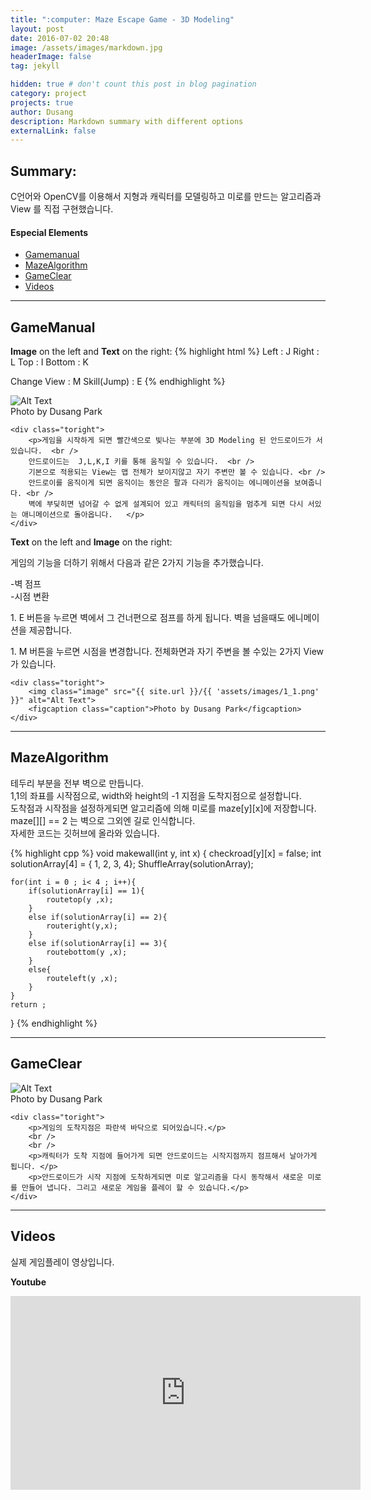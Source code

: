 ```yaml
---
title: ":computer: Maze Escape Game - 3D Modeling"
layout: post
date: 2016-07-02 20:48
image: /assets/images/markdown.jpg
headerImage: false
tag: jekyll

hidden: true # don't count this post in blog pagination
category: project
projects: true
author: Dusang
description: Markdown summary with different options
externalLink: false
---
```


## Summary:

C언어와 OpenCV를 이용해서 지형과 캐릭터를 모델링하고 미로를 만드는 알고리즘과 View 를 직접 구현했습니다.

#### Especial Elements
- [Gamemanual](#gamemanual)
- [MazeAlgorithm](#mazealgorithm)
- [GameClear](#gameclear)
- [Videos](#videos)


---
## GameManual
**Image** on the left and **Text** on the right:
{% highlight html %}
Left : J
Right : L
Top : I
Bottom : K

Change View : M
Skill(Jump) : E
{% endhighlight %}

<div class="side-by-side">
    <div class="toleft">
        <img class="image" src="{{ site.url }}/{{ 'assets/images/1_2.png' }}" alt="Alt Text">
        <figcaption class="caption">Photo by Dusang Park</figcaption>
    </div>

    <div class="toright">
        <p>게임을 시작하게 되면 빨간색으로 빛나는 부분에 3D Modeling 된 안드로이드가 서 있습니다.  <br />
        안드로이드는  J,L,K,I 키를 통해 움직일 수 있습니다.  <br />  
        기본으로 적용되는 View는 맵 전체가 보이지않고 자기 주변만 볼 수 있습니다. <br />
        안드로이를 움직이게 되면 움직이는 동안은 팔과 다리가 움직이는 에니메이션을 보여줍니다. <br />
        벽에 부딪히면 넘어갈 수 없게 설계되어 있고 캐릭터의 움직임을 멈추게 되면 다시 서있는 애니메이션으로 돌아옵니다.   </p>
    </div>
</div>

**Text** on the left and **Image** on the right:

<div class="side-by-side">
    <div class="toleft">
        <p>게임의 기능을 더하기 위해서 다음과 같은 2가지 기능을 추가했습니다.</p>
        <span> -벽 점프</span><br />
        <span> -시점 변환</span>
        <p>1. E 버튼을 누르면 벽에서 그 건너편으로 점프를 하게 됩니다. 벽을 넘을때도 에니메이션을 제공합니다.</p>
        <p>1. M 버튼을 누르면 시점을 변경합니다. 전체화면과 자기 주변을 볼 수있는 2가지 View가 있습니다.</p>
    </div>

    <div class="toright">
        <img class="image" src="{{ site.url }}/{{ 'assets/images/1_1.png' }}" alt="Alt Text">
        <figcaption class="caption">Photo by Dusang Park</figcaption>
    </div>
</div>


---
## MazeAlgorithm

테두리 부분을 전부 벽으로 만듭니다.  
<span class="evidence">1,1의 좌표를 시작점으로, width와 height의 -1 지점을 도착지점으로 설정합니다.</span>  
도착점과 시작점을 설정하게되면 알고리즘에 의해 미로를 maze[y][x]에 저장합니다.  
maze[][] == 2 는 벽으로 그외엔 길로 인식합니다.  
자세한 코드는 깃허브에 올라와 있습니다.

{% highlight cpp %}
void makewall(int y, int x) {
    checkroad[y][x] = false;
    int solutionArray[4] = { 1, 2, 3, 4};
    ShuffleArray(solutionArray);

    for(int i = 0 ; i< 4 ; i++){
        if(solutionArray[i] == 1){
            routetop(y ,x);
        }
        else if(solutionArray[i] == 2){
            routeright(y,x);
        }
        else if(solutionArray[i] == 3){
            routebottom(y ,x);
        }
        else{
            routeleft(y ,x);
        }
    }
    return ;
}
{% endhighlight %}

---

## GameClear

<div class="side-by-side">
    <div class="toleft">
        <img class="image" src="{{ site.url }}/{{ 'assets/images/1_3.png' }}" alt="Alt Text">
        <figcaption class="caption">Photo by Dusang Park</figcaption>
    </div>

    <div class="toright">
        <p>게임의 도착지점은 파란색 바닥으로 되어있습니다.</p>
        <br />
        <br />
        <p>캐릭터가 도착 지점에 들어가게 되면 안드로이드는 시작지점까지 점프해서 날아가게 됩니다. </p>
        <p>안드로이드가 시작 지점에 도착하게되면 미로 알고리즘을 다시 동작해서 새로운 미로를 만들어 냅니다. 그리고 새로운 게임을 플레이 할 수 있습니다.</p>
    </div>
</div>

---


## Videos

실제 게임플레이 영상입니다.

**Youtube**

<iframe width="560" height="310" src="https://www.youtube.com/embed/qDNZa_tf7Ic" frameborder="0" allowfullscreen></iframe>
